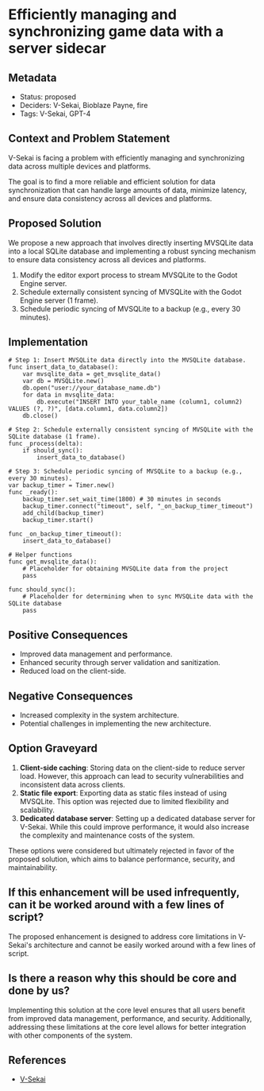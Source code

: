 # Efficiently managing and synchronizing game data with a server sidecar

## Metadata

- Status: proposed
- Deciders: V-Sekai, Bioblaze Payne, fire
- Tags: V-Sekai, GPT-4

## Context and Problem Statement

V-Sekai is facing a problem with efficiently managing and synchronizing data across multiple devices and platforms.

The goal is to find a more reliable and efficient solution for data synchronization that can handle large amounts of data, minimize latency, and ensure data consistency across all devices and platforms.

## Proposed Solution

We propose a new approach that involves directly inserting MVSQLite data into a local SQLite database and implementing a robust syncing mechanism to ensure data consistency across all devices and platforms.

1. Modify the editor export process to stream MVSQLite to the Godot Engine server.
2. Schedule externally consistent syncing of MVSQLite with the Godot Engine server (1 frame).
3. Schedule periodic syncing of MVSQLite to a backup (e.g., every 30 minutes).

## Implementation

```gdscript
# Step 1: Insert MVSQLite data directly into the MVSQLite database.
func insert_data_to_database():
    var mvsqlite_data = get_mvsqlite_data()
    var db = MVSQLite.new()
    db.open("user://your_database_name.db")
    for data in mvsqlite_data:
        db.execute("INSERT INTO your_table_name (column1, column2) VALUES (?, ?)", [data.column1, data.column2])
    db.close()

# Step 2: Schedule externally consistent syncing of MVSQLite with the SQLite database (1 frame).
func _process(delta):
    if should_sync():
        insert_data_to_database()

# Step 3: Schedule periodic syncing of MVSQLite to a backup (e.g., every 30 minutes).
var backup_timer = Timer.new()
func _ready():
    backup_timer.set_wait_time(1800) # 30 minutes in seconds
    backup_timer.connect("timeout", self, "_on_backup_timer_timeout")
    add_child(backup_timer)
    backup_timer.start()

func _on_backup_timer_timeout():
    insert_data_to_database()

# Helper functions
func get_mvsqlite_data():
    # Placeholder for obtaining MVSQLite data from the project
    pass

func should_sync():
    # Placeholder for determining when to sync MVSQLite data with the SQLite database
    pass
```

## Positive Consequences

- Improved data management and performance.
- Enhanced security through server validation and sanitization.
- Reduced load on the client-side.

## Negative Consequences

- Increased complexity in the system architecture.
- Potential challenges in implementing the new architecture.

## Option Graveyard

1. **Client-side caching**: Storing data on the client-side to reduce server load. However, this approach can lead to security vulnerabilities and inconsistent data across clients.
2. **Static file export**: Exporting data as static files instead of using MVSQLite. This option was rejected due to limited flexibility and scalability.
3. **Dedicated database server**: Setting up a dedicated database server for V-Sekai. While this could improve performance, it would also increase the complexity and maintenance costs of the system.

These options were considered but ultimately rejected in favor of the proposed solution, which aims to balance performance, security, and maintainability.

## If this enhancement will be used infrequently, can it be worked around with a few lines of script?

The proposed enhancement is designed to address core limitations in V-Sekai's architecture and cannot be easily worked around with a few lines of script.

## Is there a reason why this should be core and done by us?

Implementing this solution at the core level ensures that all users benefit from improved data management, performance, and security. Additionally, addressing these limitations at the core level allows for better integration with other components of the system.

## References

- [V-Sekai](https://v-sekai.org/)